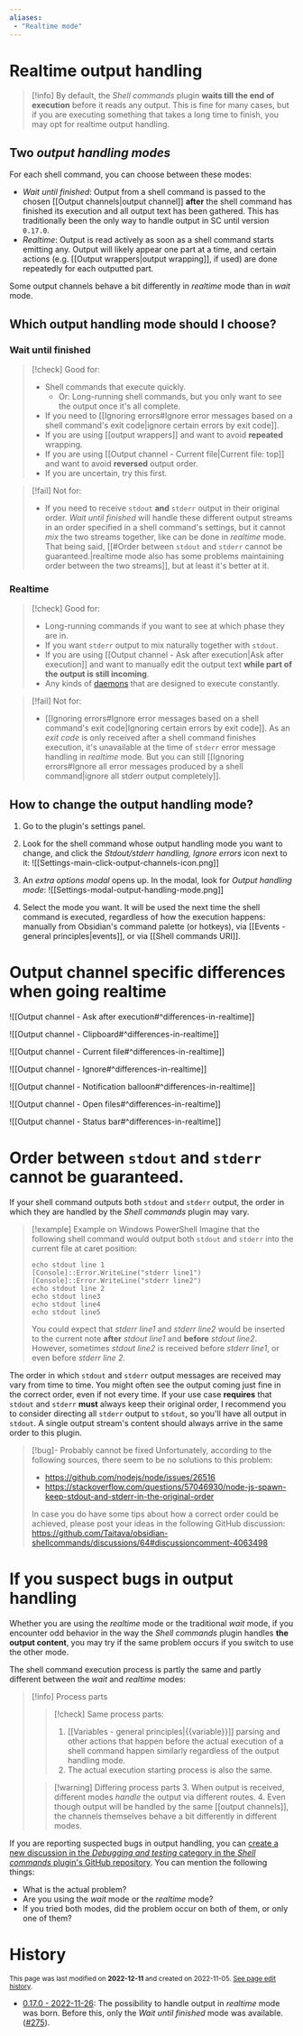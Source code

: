 ```yaml
---
aliases:
 - "Realtime mode"
---
```


# Realtime output handling

> [!info]
> By default, the *Shell commands* plugin **waits till the end of execution** before it reads any output. This is fine for many cases, but if you are executing something that takes a long time to finish, you may opt for realtime output handling. <!-- If you change this paragraph, change it in Output channels.md, too! -->

## Two *output handling modes*

For each shell command, you can choose between these modes:
 - *Wait until finished*: Output from a shell command is passed to the chosen [[Output channels|output channel]] **after** the shell command has finished its execution and all output text has been gathered. This has traditionally been the only way to handle output in SC until version `0.17.0`.
 - *Realtime*: Output is read actively as soon as a shell command starts emitting any. Output will likely appear one part at a time, and certain actions (e.g. [[Output wrappers|output wrapping]], if used) are done repeatedly for each outputted part.

Some output channels behave a bit differently in *realtime* mode than in *wait* mode.

## Which output handling mode should I choose?

### Wait until finished
> [!check] Good for:
> - Shell commands that execute quickly.
> 	- Or: Long-running shell commands, but you only want to see the output once it's all complete.
> - If you need to [[Ignoring errors#Ignore error messages based on a shell command's exit code|ignore certain errors by exit code]].
> - If you are using [[output wrappers]] and want to avoid **repeated** wrapping.
> - If you are using [[Output channel - Current file|Current file: top]] and want to avoid **reversed** output order.
> - If you are uncertain, try this first.

> [!fail] Not for:
>  - If you need to receive `stdout` **and** `stderr` output in their original order. *Wait until finished* will handle these different output streams in an order specified in a shell command's settings, but it cannot *mix* the two streams together, like can be done in *realtime* mode. That being said, [[#Order between `stdout` and `stderr` cannot be guaranteed.|realtime mode also has some problems maintaining order between the two streams]], but at least it's better at it.

### Realtime
> [!check] Good for:
> - Long-running commands if you want to see at which phase they are in.
> - If you want `stderr` output to mix naturally together with `stdout`.
> - If you are using [[Output channel - Ask after execution|Ask after execution]] and want to manually edit the output text **while part of the output is still incoming**.
> - Any kinds of [daemons](https://en.wikipedia.org/wiki/Daemon_(computing)) that are designed to execute constantly.

> [!fail] Not for:
>  - [[Ignoring errors#Ignore error messages based on a shell command's exit code|Ignoring certain errors by exit code]]. As an *exit code* is only received after a shell command finishes execution, it's unavailable at the time of `stderr` error message handling in *realtime* mode. But you can still [[Ignoring errors#Ignore all error messages produced by a shell command|ignore all stderr output completely]].

## How to change the output handling mode?

1. Go to the plugin's settings panel.
2. Look for the shell command whose output handling mode you want to change, and click the *Stdout/stderr handling, Ignore errors* icon next to it:
  ![[Settings-main-click-output-channels-icon.png]]
  
3. An *extra options modal* opens up. In the modal, look for *Output handling mode*:
	![[Settings-modal-output-handling-mode.png]]
 
4. Select the mode you want. It will be used the next time the shell command is executed, regardless of how the execution happens: manually from Obsidian's command palette (or hotkeys), via [[Events - general principles|events]], or via [[Shell commands URI]].


# Output channel specific differences when going realtime

![[Output channel - Ask after execution#^differences-in-realtime]]

![[Output channel - Clipboard#^differences-in-realtime]]

![[Output channel - Current file#^differences-in-realtime]]

![[Output channel - Ignore#^differences-in-realtime]]

![[Output channel - Notification balloon#^differences-in-realtime]]

![[Output channel - Open files#^differences-in-realtime]]

![[Output channel - Status bar#^differences-in-realtime]]


# Order between `stdout` and `stderr` cannot be guaranteed.

If your shell command outputs both `stdout` and `stderr` output, the order in which they are handled by the *Shell commands* plugin may vary.

> [!example] Example on Windows PowerShell
> Imagine that the following shell command would output both `stdout` and `stderr` into the current file at caret position:
> ```
> echo stdout line 1
> [Console]::Error.WriteLine("stderr line1")
> [Console]::Error.WriteLine("stderr line2")
> echo stdout line 2
> echo stdout line3
> echo stdout line4
> echo stdout line5
> ```
> You could expect that *stderr line1* and *stderr line2* would be inserted to the current note **after** *stdout line1* and **before** *stdout line2*. However, sometimes *stdout line2* is received before *stderr line1*, or even before *stderr line 2*.

The order in which `stdout` and `stderr` output messages are received may vary from time to time. You might often see the output coming just fine in the correct order, even if not every time. If your use case **requires** that `stdout` and `stderr` **must** always keep their original order, I recommend you to consider directing all `stderr` output to `stdout`, so you'll have all output in `stdout`. A single output stream's content should always arrive in the same order to this plugin.

> [!bug]- Probably cannot be fixed
> Unfortunately, according to the following sources, there seem to be no solutions to this problem:
>  - https://github.com/nodejs/node/issues/26516
>  - https://stackoverflow.com/questions/57046930/node-js-spawn-keep-stdout-and-stderr-in-the-original-order
> 
> In case you do have some tips about how a correct order could be achieved, please post your ideas in the following GitHub discussion: https://github.com/Taitava/obsidian-shellcommands/discussions/64#discussioncomment-4063498

# If you suspect bugs in output handling

Whether you are using the *realtime* mode or the traditional *wait* mode, if you encounter odd behavior in the way the *Shell commands* plugin handles **the output content**, you may try if the same problem occurs if you switch to use the other mode.

The shell command execution process is partly the same and partly different between the *wait* and *realtime* modes:
> [!info] Process parts
> > [!check] Same process parts:
> > 1. [[Variables - general principles|{{variable}}]] parsing and other actions that happen before the actual execution of a shell command happen similarly regardless of the output handling mode.
> > 2. The actual execution starting process is also the same.
> 
> > [!warning] Differing process parts
> > 3. When output is received, different modes *handle* the output via different routes.
> > 4. Even though output will be handled by the same [[output channels]], the channels themselves behave a bit differently in different modes.

If you are reporting suspected bugs in output handling, you can [create a new discussion in the *Debugging and testing* category in the *Shell commands* plugin's GitHub repository](https://github.com/Taitava/obsidian-shellcommands/discussions/categories/debugging-and-testing). You can mention the following things:
- What is the actual problem?
- Are you using the *wait* mode or the *realtime* mode?
- If you tried both modes, did the problem occur on both of them, or only one of them?

# History

<small>This page was last modified on <strong>2022-12-11</strong> and created on 2022-11-05. <a href="https://github.com/Taitava/obsidian-shellcommands-documentation/commits/main/./Output%20handling/Realtime%20output%20handling.md">See page edit history</a>.</small>
- [0.17.0 - 2022-11-26](https://github.com/Taitava/obsidian-shellcommands/blob/main/CHANGELOG.md#0170---2022-11-26): The possibility to handle output in _realtime_ mode was born. Before this, only the _Wait until finished_ mode was available. ([#275](https://github.com/Taitava/obsidian-shellcommands/issues/275)).